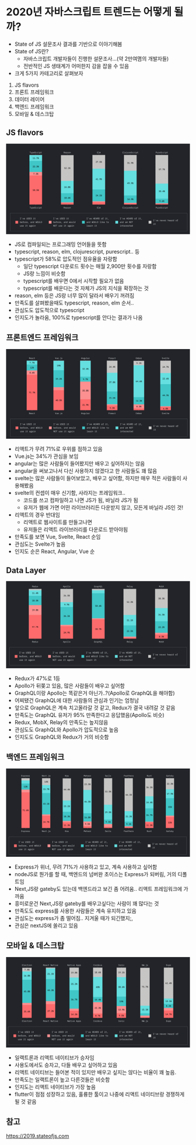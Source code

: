# 2020년 자바스크립트 트렌드는 어떻게 될까?

- State of JS 설문조사 결과를 기반으로 이야기해봄
- State of JS란?
  - 자바스크립트 개발자들이 진행한 설문조사...(약 2만여몀의 개발자들)
  - 전반적인 JS 생태계가 어떠한지 감을 잡을 수 있음
- 크게 5가지 카테고리로 살펴보자

1. JS flavors
2. 프론트 프레임워크
3. 데이터 레이어
4. 백엔드 프레임워크
5. 모바일 & 데스크탑



## JS flavors

![JS_flavors](images/JS_flavors.png)

- JS로 컴파일되는 프로그래밍 언어들을 뜻함
- typescript, reason, elm, clojurescript, purescript.. 등
- typescript가 58%로 압도적인 점유율을 자랑함
  - 일단 typescript 다운로드 횟수는 매월 2,900만 횟수를 자랑함
  - JS랑 느낌이 비슷함
  - typescript를 배우면 0에서 시작할 필요가 없음
  - typescript를 배운다는 것 자체가 JS의 지식을 확장하는 것
- reason, elm 등은 JS랑 너무 많이 달라서 배우기 꺼려짐
- 만족도를 살펴봤을때도 typescript, reason, elm 순서..
- 관심도도 압도적으로 typescript
- 인지도가 놀라움, 100%로 typescript를 안다는 결과가 나옴



## 프론트엔드 프레임워크

![Frontend_framework](images/Frontend_framework.png)

- 리액트가 무려 71%로 우위를 점하고 있음
- Vue.js는 34%가 관심을 보임
- angular는 많은 사람들이 들어봤지만 배우고 싶어하지는 않음
- angular을 써보고나서 다신 사용하지 않겠다고 한 사람들도 꽤 많음
- svelte는 많은 사람들이 들어보았고, 배우고 싶어함, 하지만 매우 적은 사람들이 사용해봤음
- svelte의 컨셉이 매우 신기함, 사라지는 프레임워크..
  - 코드를 쓰고 컴파일하고 나면 JS가 됨, 바닐라 JS가 됨
  - 유저가 웹에 가면 어떤 라이브러리든 다운받지 않고, 모든게 바닐라 JS인 것!
- 리액트의 경우 반대임
  - 리액트로 웹사이트를 만들고나면
  - 유저들은 리액트 라이브러리를 다운로드 받아야됨
- 만족도를 보면 Vue, Svelte, React 순임
- 관심도는 Svelte가 높음
- 인지도 순은 React, Angular, Vue 순



## Data Layer

![Data_Layer](images/Data_Layer.png)

- Redux가 47%로 1등
- Apollo가 뒤쫒고 있음, 많은 사람들이 배우고 싶어함
- GraphQL이랑 Apollo는 똑같은거 아닌가..?(Apollo로 GraphQL을 해야함)
- 어찌됐건 GraphQL에 대한 사람들의 관심과 인기는 엄청남
- 앞으로 GraphQL은 계속 치고올라갈 것 같고, Redux가 결국 내려갈 것 같음
- 만족도는 GraphQL 유저가 95% 만족한다고 응답했음(Apollo도 비슷)
- Redux, MobX, Relay의 만족도는 높지않음
- 관심도도 GraphQL와 Apollo가 압도적으로 높음
- 인지도도 GraphQL와 Redux가 거의 비슷함



## 백엔드 프레임워크

![Backend_framework](images/Backend_framework.png)

- Express가 위너, 무려 71%가 사용하고 있고, 계속 사용하고 싶어함
- nodeJS로 뭔가를 할 때, 백엔드의 넘버완 초이스는 Express가 되버림, 거의 디폴트임
- Next,JS랑 gateby도 있는데 백엔드라고 보긴 좀 어려움.. 리액트 프레임워크에 가까움
- 흥미로운건 Next,JS랑 gateby를 배우고싶다는 사람이 꽤 많다는 것
- 만족도도 express를 사용한 사람들은 계속 유지하고 있음
- 관심도는 express가 좀 떨어짐.. 지겨울 때가 되긴했지;,
- 관심은 nextJS에 쏠리고 있음



## 모바일 & 데스크탑

![Mobile_Desktop](images/Mobile_Desktop.png)

- 일랙트론과 리액트 네이티브가 승자임
- 사용도에서도 승자고, 다들 배우고 싶어하고 있음
- 리액트 네이티브는 들어본 적이 있지만 배우고 싶지는 않다는 비율이 꽤 높음.
- 만족도는 일랙트론이 높고 다른것들은 비슷함
- 인지도는 리액트 네이티브가 가장 높음
- flutter이 점점 성장하고 있음, 훌륭한 툴이고 나중에 리액트 네이티브랑 경쟁하게 될 것 같음



## 참고

https://2019.stateofjs.com

